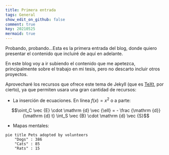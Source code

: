 ```yaml
---
title: Primera entrada
tags: General
show_edit_on_github: false
comment: true
key: 20210525
mermaid: true
---
```


Probando, probando...Esta es la primera entrada del blog, donde quiero presentar el contenido que incluiré de aquí en adelante.

<!--more-->


En este blog voy a ir subiendo el contenido que me apetezca, principalmente sobre el trabajo en mi tesis, pero no descarto incluir otros proyectos.

Aprovecharé los recursos que ofrece este tema de Jekyll (que es [TeXt](https://tianqi.name/jekyll-TeXt-theme), por cierto), ya que permiten usara una gran cantidad de recursos:
- La inserción de ecuaciones. En línea $f(x)=x^2$ o a parte: 

$$\oint_C \vec {E} \cdot \mathrm {d} \vec {\ell} = - \frac {\mathrm {d}}{\mathrm {d} t} \int_S \vec {B} \cdot \mathrm {d} \vec {S}$$

- Mapas mentales:

```mermaid
pie title Pets adopted by volunteers
    "Dogs" : 386
    "Cats" : 85
    "Rats" : 15
```
